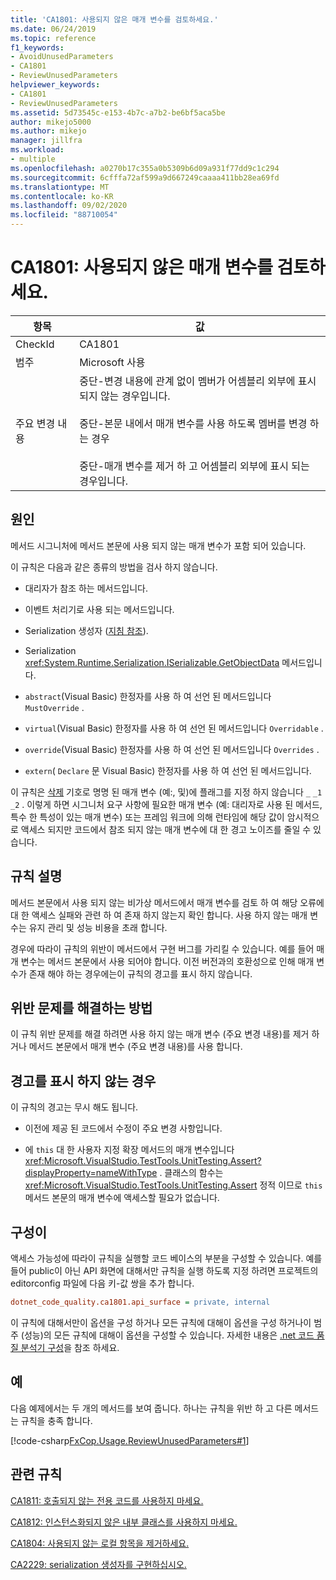 ```yaml
---
title: 'CA1801: 사용되지 않은 매개 변수를 검토하세요.'
ms.date: 06/24/2019
ms.topic: reference
f1_keywords:
- AvoidUnusedParameters
- CA1801
- ReviewUnusedParameters
helpviewer_keywords:
- CA1801
- ReviewUnusedParameters
ms.assetid: 5d73545c-e153-4b7c-a7b2-be6bf5aca5be
author: mikejo5000
ms.author: mikejo
manager: jillfra
ms.workload:
- multiple
ms.openlocfilehash: a0270b17c355a0b5309b6d09a931f77dd9c1c294
ms.sourcegitcommit: 6cfffa72af599a9d667249caaaa411bb28ea69fd
ms.translationtype: MT
ms.contentlocale: ko-KR
ms.lasthandoff: 09/02/2020
ms.locfileid: "88710054"
---
```

# <a name="ca1801-review-unused-parameters"></a>CA1801: 사용되지 않은 매개 변수를 검토하세요.

|항목|값|
|-|-|
|CheckId|CA1801|
|범주|Microsoft 사용|
|주요 변경 내용|중단-변경 내용에 관계 없이 멤버가 어셈블리 외부에 표시 되지 않는 경우입니다.<br /><br /> 중단-본문 내에서 매개 변수를 사용 하도록 멤버를 변경 하는 경우<br /><br /> 중단-매개 변수를 제거 하 고 어셈블리 외부에 표시 되는 경우입니다.|

## <a name="cause"></a>원인

메서드 시그니처에 메서드 본문에 사용 되지 않는 매개 변수가 포함 되어 있습니다.

이 규칙은 다음과 같은 종류의 방법을 검사 하지 않습니다.

- 대리자가 참조 하는 메서드입니다.

- 이벤트 처리기로 사용 되는 메서드입니다.

- Serialization 생성자 ([지침 참조](/dotnet/standard/serialization/serialization-guidelines#supporting-runtime-serialization)).

- Serialization <xref:System.Runtime.Serialization.ISerializable.GetObjectData> 메서드입니다.

- `abstract`(Visual Basic) 한정자를 사용 하 여 선언 된 메서드입니다 `MustOverride` .

- `virtual`(Visual Basic) 한정자를 사용 하 여 선언 된 메서드입니다 `Overridable` .

- `override`(Visual Basic) 한정자를 사용 하 여 선언 된 메서드입니다 `Overrides` .

- `extern`( `Declare` 문 Visual Basic) 한정자를 사용 하 여 선언 된 메서드입니다.

이 규칙은 [삭제](/dotnet/csharp/discards) 기호로 명명 된 매개 변수 (예:, 및)에 플래그를 지정 하지 않습니다 `_` `_1` `_2` . 이렇게 하면 시그니처 요구 사항에 필요한 매개 변수 (예: 대리자로 사용 된 메서드, 특수 한 특성이 있는 매개 변수) 또는 프레임 워크에 의해 런타임에 해당 값이 암시적으로 액세스 되지만 코드에서 참조 되지 않는 매개 변수에 대 한 경고 노이즈를 줄일 수 있습니다.

## <a name="rule-description"></a>규칙 설명

메서드 본문에서 사용 되지 않는 비가상 메서드에서 매개 변수를 검토 하 여 해당 오류에 대 한 액세스 실패와 관련 하 여 존재 하지 않는지 확인 합니다. 사용 하지 않는 매개 변수는 유지 관리 및 성능 비용을 초래 합니다.

경우에 따라이 규칙의 위반이 메서드에서 구현 버그를 가리킬 수 있습니다. 예를 들어 매개 변수는 메서드 본문에서 사용 되어야 합니다. 이전 버전과의 호환성으로 인해 매개 변수가 존재 해야 하는 경우에는이 규칙의 경고를 표시 하지 않습니다.

## <a name="how-to-fix-violations"></a>위반 문제를 해결하는 방법

이 규칙 위반 문제를 해결 하려면 사용 하지 않는 매개 변수 (주요 변경 내용)를 제거 하거나 메서드 본문에서 매개 변수 (주요 변경 내용)를 사용 합니다.

## <a name="when-to-suppress-warnings"></a>경고를 표시 하지 않는 경우

이 규칙의 경고는 무시 해도 됩니다.

- 이전에 제공 된 코드에서 수정이 주요 변경 사항입니다.

- 에 `this` 대 한 사용자 지정 확장 메서드의 매개 변수입니다 <xref:Microsoft.VisualStudio.TestTools.UnitTesting.Assert?displayProperty=nameWithType> . 클래스의 함수는 <xref:Microsoft.VisualStudio.TestTools.UnitTesting.Assert> 정적 이므로 `this` 메서드 본문의 매개 변수에 액세스할 필요가 없습니다.

## <a name="configurability"></a>구성이

액세스 가능성에 따라이 규칙을 실행할 코드 베이스의 부분을 구성할 수 있습니다. 예를 들어 public이 아닌 API 화면에 대해서만 규칙을 실행 하도록 지정 하려면 프로젝트의 editorconfig 파일에 다음 키-값 쌍을 추가 합니다.

```ini
dotnet_code_quality.ca1801.api_surface = private, internal
```

이 규칙에 대해서만이 옵션을 구성 하거나 모든 규칙에 대해이 옵션을 구성 하거나이 범주 (성능)의 모든 규칙에 대해이 옵션을 구성할 수 있습니다. 자세한 내용은 [.net 코드 품질 분석기 구성](configure-fxcop-analyzers.md)을 참조 하세요.

## <a name="example"></a>예

다음 예제에서는 두 개의 메서드를 보여 줍니다. 하나는 규칙을 위반 하 고 다른 메서드는 규칙을 충족 합니다.

[!code-csharp[FxCop.Usage.ReviewUnusedParameters#1](../code-quality/codesnippet/CSharp/ca1801-review-unused-parameters_1.cs)]

## <a name="related-rules"></a>관련 규칙

[CA1811: 호출되지 않는 전용 코드를 사용하지 마세요.](../code-quality/ca1811.md)

[CA1812: 인스턴스화되지 않은 내부 클래스를 사용하지 마세요.](../code-quality/ca1812.md)

[CA1804: 사용되지 않는 로컬 항목을 제거하세요.](../code-quality/ca1804.md)

[CA2229: serialization 생성자를 구현하십시오.](../code-quality/ca2229.md)
